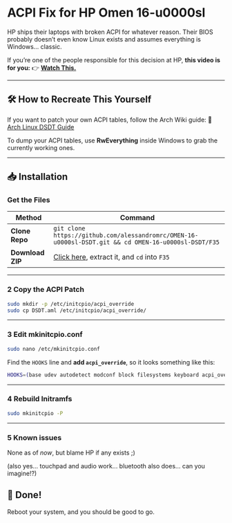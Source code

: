 # ACPI Fix for HP Omen 16-u0000sl

HP ships their laptops with broken ACPI for whatever reason.
Their BIOS probably doesn’t even know Linux exists and assumes everything is Windows… classic.

If you’re one of the people responsible for this decision at HP, **this video is for you:**
👉 [**Watch This.**](https://youtu.be/mOk3Ct4GD1M?t=22)

---

## 🛠️ How to Recreate This Yourself

If you want to patch your own ACPI tables, follow the Arch Wiki guide:
🔗 [Arch Linux DSDT Guide](https://wiki.archlinux.org/title/DSDT)

To dump your ACPI tables, use **RwEverything** inside Windows to grab the currently working ones.

---

## 📥 Installation

### Get the Files

| Method       | Command |
|-------------|---------|
| **Clone Repo** | `git clone https://github.com/alessandromrc/OMEN-16-u0000sl-DSDT.git && cd OMEN-16-u0000sl-DSDT/F35` |
| **Download ZIP** | [Click here](https://github.com/alessandromrc/OMEN-16-u0000sl-DSDT/archive/main.zip), extract it, and `cd` into `F35` |

---

### 2 Copy the ACPI Patch

```bash
sudo mkdir -p /etc/initcpio/acpi_override
sudo cp DSDT.aml /etc/initcpio/acpi_override/
```

---

### 3 Edit mkinitcpio.conf

```bash
sudo nano /etc/mkinitcpio.conf
```

Find the `HOOKS` line and **add `acpi_override`**, so it looks something like this:

```bash
HOOKS=(base udev autodetect modconf block filesystems keyboard acpi_override fsck)
```

---

### 4 Rebuild Initramfs

```bash
sudo mkinitcpio -P
```

---

### 5 Known issues

None as of *now*, but blame HP if any exists ;)

(also yes... touchpad and audio work... bluetooth also does... can you imagine!?)

## 🚀 Done!

Reboot your system, and you should be good to go.

